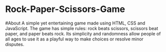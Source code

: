 # Rock-Paper-Scissors-Game
#About
A simple yet entertaining game made using HTML, CSS and JavaScript. The game has simple rules: rock beats scissors, scissors beat paper, and paper beats rock. Its simplicity and randomness allow people of all ages to use it as a playful way to make choices or resolve minor disputes.
